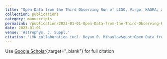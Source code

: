 ```yaml
---
title: "Open Data from the Third Observing Run of LIGO, Virgo, KAGRA, and GEO"
collection: publications
category: manuscripts
permalink: /publication/2023-01-01-Open-Data-from-the-Third-Observing-Run-of-LIGO-Virgo-KAGRA-and-GEO
date: 2023-01-01
venue: 'Astrophys. J. Suppl.'
citation: 'LVK collaboration incl. Deyan P. Mihaylov&quot;Open Data from the Third Observing Run of LIGO, Virgo, KAGRA, and GEO.&quot; Astrophys. J. Suppl., 2023.'
---
```

Use [Google Scholar](https://scholar.google.com/scholar?q=Open+Data+from+the+Third+Observing+Run+of+LIGO,+Virgo,+KAGRA,+and+GEO){:target="_blank"} for full citation